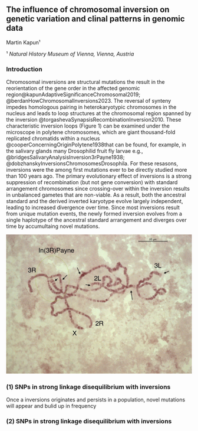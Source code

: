 ## The influence of chromosomal inversion on genetic variation and clinal patterns in genomic data

Martin Kapun¹

¹ *Natural History Museum of Vienna, Vienna, Austria*

### Introduction 

Chromosomal inversions are structural mutations the result in the reorientation of the gene order in the affected genomic region@kapunAdaptiveSignificanceChromosomal2019; @berdanHowChromosomalInversions2023. The reversal of synteny impedes homologous pairing in heterokaryotypic chromosomes in the nucleus and leads to loop structures at the chromosomal region spanned by the inversion @torgashevaSynapsisRecombinationInversion2010. These characteristic inversion loops (Figure 1) can be examined under the microscope in polytene chromosomes, which are giant thousand-fold replicated chromatids within a nucleus @cooperConcerningOriginPolytene1938that can be found, for example, in the salivary glands many Drosophilid fruit fly larvae e.g.,  @bridgesSalivaryAnalysisInversion3rPayne1938; @dobzhanskyInversionsChromosomesDrosophila. For these resasons, inversions were the among first mutations ever to be directly studied more than 100 years ago. The primary evolutionary effect of inversions is a strong suppression of recombination (but not gene conversion) with standard arrangement chromosomes since crossing-over within the inversion results in unbalanced gametes that are non-viable. As a result, both the ancestral standard and the derived inverted karyotype evolve largely independent, leading to increased divergence over time. Since most inversions result from unique mutation events, the newly formed inversion evolves from a single haplotype of the ancestral standard arrangement and diverges over time by accumultaing novel mutations.  <MORE HERE>

![Figure 1](Images/In3RP.jpg)

### (1) SNPs in strong linkage disequilibrium with inversions

Once a inversions originates and persists in a population, novel mutations will appear and bulid up in frequency  

### (2) SNPs in strong linkage disequilibrium with inversions

